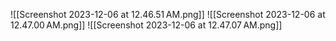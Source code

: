 ![[Screenshot 2023-12-06 at 12.46.51 AM.png]]
![[Screenshot 2023-12-06 at 12.47.00 AM.png]]
![[Screenshot 2023-12-06 at 12.47.07 AM.png]]